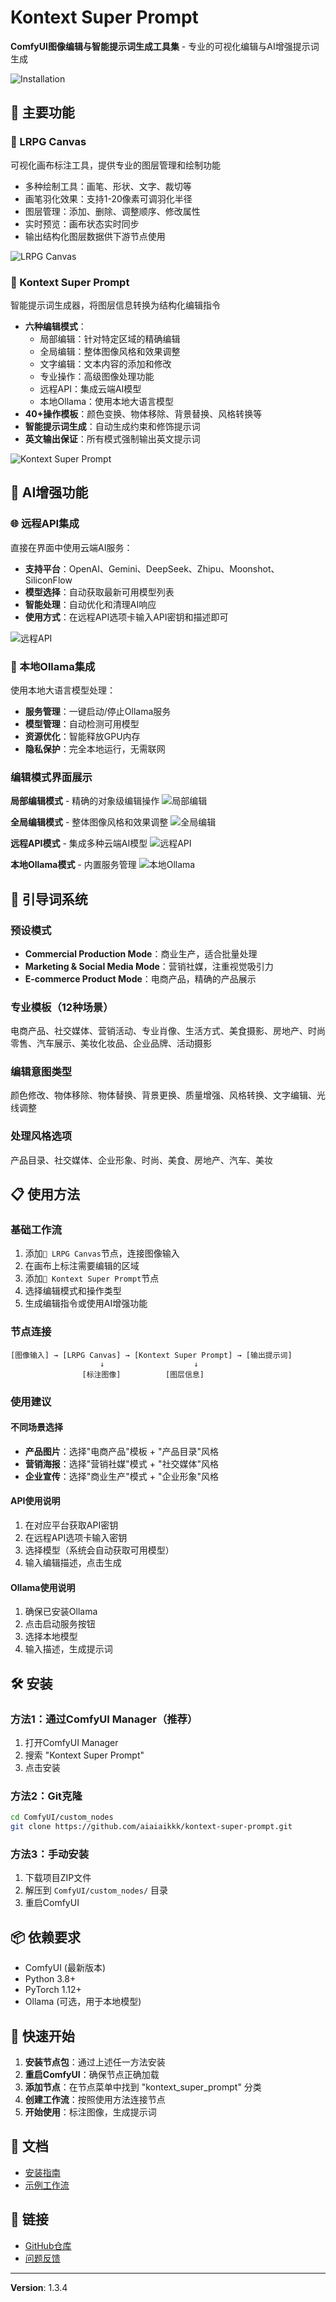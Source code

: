 # Kontext Super Prompt

**ComfyUI图像编辑与智能提示词生成工具集** - 专业的可视化编辑与AI增强提示词生成

![Installation](images/instruction.png)

## 🎯 主要功能

### 🎨 LRPG Canvas  
可视化画布标注工具，提供专业的图层管理和绘制功能
- 多种绘制工具：画笔、形状、文字、裁切等
- 画笔羽化效果：支持1-20像素可调羽化半径
- 图层管理：添加、删除、调整顺序、修改属性
- 实时预览：画布状态实时同步
- 输出结构化图层数据供下游节点使用

![LRPG Canvas](images/LRPG_Canvas.png)

### 🎯 Kontext Super Prompt
智能提示词生成器，将图层信息转换为结构化编辑指令
- **六种编辑模式**：
  - 局部编辑：针对特定区域的精确编辑
  - 全局编辑：整体图像风格和效果调整
  - 文字编辑：文本内容的添加和修改
  - 专业操作：高级图像处理功能
  - 远程API：集成云端AI模型
  - 本地Ollama：使用本地大语言模型
- **40+操作模板**：颜色变换、物体移除、背景替换、风格转换等
- **智能提示词生成**：自动生成约束和修饰提示词
- **英文输出保证**：所有模式强制输出英文提示词

![Kontext Super Prompt](images/KontextSuperPrompt.png)

## 💬 AI增强功能

### 🌐 远程API集成
直接在界面中使用云端AI服务：
- **支持平台**：OpenAI、Gemini、DeepSeek、Zhipu、Moonshot、SiliconFlow
- **模型选择**：自动获取最新可用模型列表
- **智能处理**：自动优化和清理AI响应
- **使用方式**：在远程API选项卡输入API密钥和描述即可

![远程API](images/API.png)

### 🦙 本地Ollama集成
使用本地大语言模型处理：
- **服务管理**：一键启动/停止Ollama服务
- **模型管理**：自动检测可用模型
- **资源优化**：智能释放GPU内存
- **隐私保护**：完全本地运行，无需联网

### 编辑模式界面展示

**局部编辑模式** - 精确的对象级编辑操作
![局部编辑](images/KontextSuperPrompt1.png)

**全局编辑模式** - 整体图像风格和效果调整
![全局编辑](images/KontextSuperPrompt2.png)

**远程API模式** - 集成多种云端AI模型
![远程API](images/KontextSuperPrompt3.png)

**本地Ollama模式** - 内置服务管理
![本地Ollama](images/KontextSuperPrompt4.png)

## 🤖 引导词系统

### 预设模式
- **Commercial Production Mode**：商业生产，适合批量处理
- **Marketing & Social Media Mode**：营销社媒，注重视觉吸引力
- **E-commerce Product Mode**：电商产品，精确的产品展示

### 专业模板（12种场景）
电商产品、社交媒体、营销活动、专业肖像、生活方式、美食摄影、房地产、时尚零售、汽车展示、美妆化妆品、企业品牌、活动摄影

### 编辑意图类型
颜色修改、物体移除、物体替换、背景更换、质量增强、风格转换、文字编辑、光线调整

### 处理风格选项
产品目录、社交媒体、企业形象、时尚、美食、房地产、汽车、美妆

## 📋 使用方法

### 基础工作流
1. 添加`🎨 LRPG Canvas`节点，连接图像输入
2. 在画布上标注需要编辑的区域
3. 添加`🎯 Kontext Super Prompt`节点
4. 选择编辑模式和操作类型
5. 生成编辑指令或使用AI增强功能

### 节点连接
```
[图像输入] → [LRPG Canvas] → [Kontext Super Prompt] → [输出提示词]
                    ↓                    ↓
                [标注图像]          [图层信息]
```

### 使用建议

#### 不同场景选择
- **产品图片**：选择"电商产品"模板 + "产品目录"风格
- **营销海报**：选择"营销社媒"模式 + "社交媒体"风格  
- **企业宣传**：选择"商业生产"模式 + "企业形象"风格

#### API使用说明
1. 在对应平台获取API密钥
2. 在远程API选项卡输入密钥
3. 选择模型（系统会自动获取可用模型）
4. 输入编辑描述，点击生成

#### Ollama使用说明
1. 确保已安装Ollama
2. 点击启动服务按钮
3. 选择本地模型
4. 输入描述，生成提示词

## 🛠️ 安装

### 方法1：通过ComfyUI Manager（推荐）
1. 打开ComfyUI Manager
2. 搜索 "Kontext Super Prompt"
3. 点击安装

### 方法2：Git克隆
```bash
cd ComfyUI/custom_nodes
git clone https://github.com/aiaiaikkk/kontext-super-prompt.git
```

### 方法3：手动安装
1. 下载项目ZIP文件
2. 解压到 `ComfyUI/custom_nodes/` 目录
3. 重启ComfyUI

## 📦 依赖要求

- ComfyUI (最新版本)
- Python 3.8+
- PyTorch 1.12+
- Ollama (可选，用于本地模型)

## 🚀 快速开始

1. **安装节点包**：通过上述任一方法安装
2. **重启ComfyUI**：确保节点正确加载
3. **添加节点**：在节点菜单中找到 "kontext_super_prompt" 分类
4. **创建工作流**：按照使用方法连接节点
5. **开始使用**：标注图像，生成提示词

## 📖 文档

- [安装指南](INSTALLATION.md)
- [示例工作流](examples/)

## 🔗 链接

- [GitHub仓库](https://github.com/aiaiaikkk/kontext-super-prompt)
- [问题反馈](https://github.com/aiaiaikkk/kontext-super-prompt/issues)

---

**Version**: 1.3.4